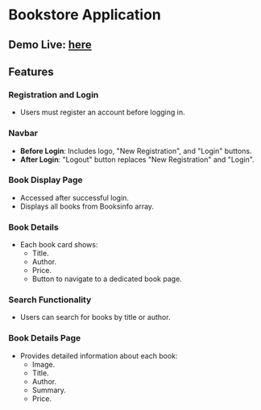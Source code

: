 # Bookstore Application
## Demo Live: [here](https://main--earnest-swan-62f689.netlify.app/)


## Features

### Registration and Login
- Users must register an account before logging in.

### Navbar
- **Before Login**: Includes logo, "New Registration", and "Login" buttons.
- **After Login**: "Logout" button replaces "New Registration" and "Login".

### Book Display Page
- Accessed after successful login.
- Displays all books from Booksinfo array.

### Book Details
- Each book card shows:
  - Title.
  - Author.
  - Price.
  - Button to navigate to a dedicated book page.

### Search Functionality
- Users can search for books by title or author.

### Book Details Page
- Provides detailed information about each book:
  - Image.
  - Title.
  - Author.
  - Summary.
  - Price.
 

